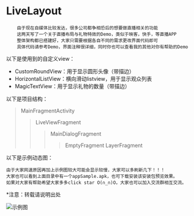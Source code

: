 # LiveLayout

		由于现在自媒体比较发达，很多公司都争相恐后的想要做直播相关的功能
		这两天写了一个关于直播布局与礼物特效的Demo，类似于映客，快手，等直播APP
		整体架构都已搭建好，大家只需要根据各自不同的需求更改界面代码即可
		具体代码请参考Demo，界面注释很详细，同时你也可以查看我的其他对你有帮助的Demo

以下是使用到的自定义view：
* CustomRoundView：用于显示圆形头像（带描边）
* HorizontalListView：横向滑动listview，用于显示观众列表
* MagicTextView：用于显示礼物的数量（带描边）

以下是项目结构：
>MainFragmentActivity
>>LiveViewFragment
>>>MainDialogFragment
>>>>EmptyFragment
>>>>LayerFragment

以下是示例动态图：

    由于大家网速原因再加上示例图较大可能会显示较慢，大家可以多刷新几下！！！
    大家也可以看到上面目录中有一个appSample.apk，也可下载安装该安装包预览效果。
    如果对大家有帮助希望大家多多click star O(∩_∩)O，大家也可以加入交流群相互交流。
    
*注意：转载请说明出处

![](https://github.com/Qiang3570/LiveLayout/blob/master/sample.gif "示例图")
